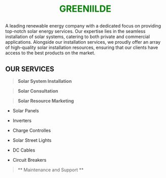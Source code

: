 # <p align="center"><span style="color:green;">GREENIILDE</span></p>

A leading renewable energy company with a dedicated focus on providing top-notch solar energy services. 
Our expertise lies in the seamless installation of solar systems, catering to both private and commercial applications. 
Alongside our installation services, we proudly offer an array of high-quality solar installation resources, 
ensuring that our clients have access to the best products on the market.

## OUR SERVICES 
>  __Solar System Installation__

>  __Solar Consultation__

> __Solar Resource Marketing__

  - Solar Panels

  - Inverters

  - Charge Controlles

  - Solar Street Lights

  - DC Cables

  - Circuit Breakers

> ** Maintenance and Support **




<!---
Greeniilde/Greeniilde is a ✨ special ✨ repository because its `README.md` (this file) appears on your GitHub profile.
You can click the Preview link to take a look at your changes.
--->
